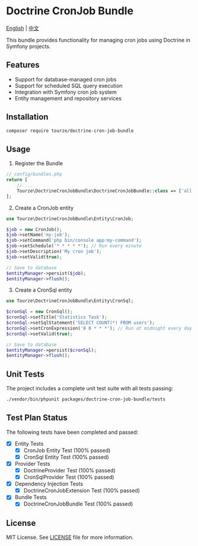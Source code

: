 # Doctrine CronJob Bundle

[English](README.md) | [中文](README.zh-CN.md)

This bundle provides functionality for managing cron jobs using Doctrine in Symfony projects.

## Features

- Support for database-managed cron jobs
- Support for scheduled SQL query execution
- Integration with Symfony cron job system
- Entity management and repository services

## Installation

```bash
composer require tourze/doctrine-cron-job-bundle
```

## Usage

1. Register the Bundle

```php
// config/bundles.php
return [
    // ...
    Tourze\DoctrineCronJobBundle\DoctrineCronJobBundle::class => ['all' => true],
];
```

2. Create a CronJob entity

```php
use Tourze\DoctrineCronJobBundle\Entity\CronJob;

$job = new CronJob();
$job->setName('my-job');
$job->setCommand('php bin/console app:my-command');
$job->setSchedule('* * * * *'); // Run every minute
$job->setDescription('My cron job');
$job->setValid(true);

// Save to database
$entityManager->persist($job);
$entityManager->flush();
```

3. Create a CronSql entity

```php
use Tourze\DoctrineCronJobBundle\Entity\CronSql;

$cronSql = new CronSql();
$cronSql->setTitle('Statistics Task');
$cronSql->setSqlStatement('SELECT COUNT(*) FROM users');
$cronSql->setCronExpression('0 0 * * *'); // Run at midnight every day
$cronSql->setValid(true);

// Save to database
$entityManager->persist($cronSql);
$entityManager->flush();
```

## Unit Tests

The project includes a complete unit test suite with all tests passing:

```bash
./vendor/bin/phpunit packages/doctrine-cron-job-bundle/tests
```

## Test Plan Status

The following tests have been completed and passed:

- [x] Entity Tests
  - [x] CronJob Entity Test (100% passed)
  - [x] CronSql Entity Test (100% passed)
- [x] Provider Tests
  - [x] DoctrineProvider Test (100% passed)
  - [x] CronSqlProvider Test (100% passed)
- [x] Dependency Injection Tests
  - [x] DoctrineCronJobExtension Test (100% passed)
- [x] Bundle Tests
  - [x] DoctrineCronJobBundle Test (100% passed)

## License

MIT License. See [LICENSE](LICENSE) file for more information.

